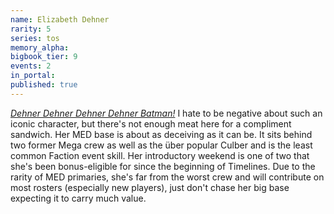 ```yaml
---
name: Elizabeth Dehner
rarity: 5
series: tos
memory_alpha:
bigbook_tier: 9
events: 2
in_portal:
published: true
---
```


[_Dehner Dehner Dehner Dehner Batman!_](https://www.youtube.com/watch?v=VSaDPc1Cs5U) I hate to be negative about such an iconic character, but there's not enough meat here for a compliment sandwich. Her MED base is about as deceiving as it can be. It sits behind two former Mega crew as well as the über popular Culber and is the least common Faction event skill. Her introductory weekend is one of two that she's been bonus-eligible for since the beginning of Timelines. Due to the rarity of MED primaries, she's far from the worst crew and will contribute on most rosters (especially new players), just don't chase her big base expecting it to carry much value.
